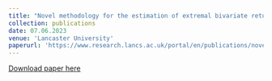 ```yaml
---
title: "Novel methodology for the estimation of extremal bivariate return curves"
collection: publications
date: 07.06.2023
venue: 'Lancaster University'
paperurl: 'https://www.research.lancs.ac.uk/portal/en/publications/novel-methodology-for-the-estimation-of-extremal-bivariate-return-curves(55753394-95a6-412c-8550-31be7964258c).html'
---
```


[Download paper here](https://www.research.lancs.ac.uk/portal/en/publications/novel-methodology-for-the-estimation-of-extremal-bivariate-return-curves(55753394-95a6-412c-8550-31be7964258c).html)
